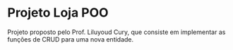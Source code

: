 # Projeto Loja POO

Projeto proposto pelo Prof. Liluyoud Cury, que consiste em implementar as funções de CRUD para uma nova entidade.
